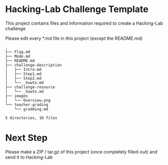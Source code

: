 # Hacking-Lab Challenge Template

This project contains files and information required to create a Hacking-Lab challenge

Please edit every *.md file in this project (except the README.md)

```
.
├── Flag.md
├── Mode.md
├── README.md
├── challenge-description
│   ├── Intro.md
│   ├── Step1.md
│   ├── Step2.md
│   └── _howto.md
├── challenge-resource
│   └── _howto.md
├── images
│   └── Overview.png
└── teacher-grading
    └── gradming.md

5 directories, 10 files
```

# Next Step
Please make a ZIP / tar.gz of this project (once completely filled-out) and send it to Hacking-Lab


